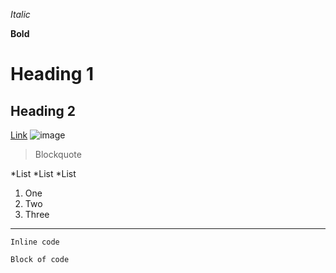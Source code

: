 *Italic*

**Bold**

# Heading 1

## Heading 2

[Link](https://www.instagram.com/)
![image](https://user-images.githubusercontent.com/57547638/149260358-ed467345-2a55-474b-8710-62ebf1084795.png)

> Blockquote

*List
*List
*List

1. One
2. Two
3. Three

---

`Inline code`

```
Block of code
```
